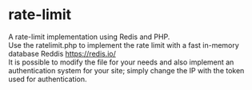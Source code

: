 # rate-limit
A rate-limit implementation using Redis and PHP.  
Use the ratelimit.php to implement the rate limit with a fast in-memory database Reddis https://redis.io/  
It is possible to modify the file for your needs and also implement an authentication system for your site; simply change the IP with the token used for authentication.
